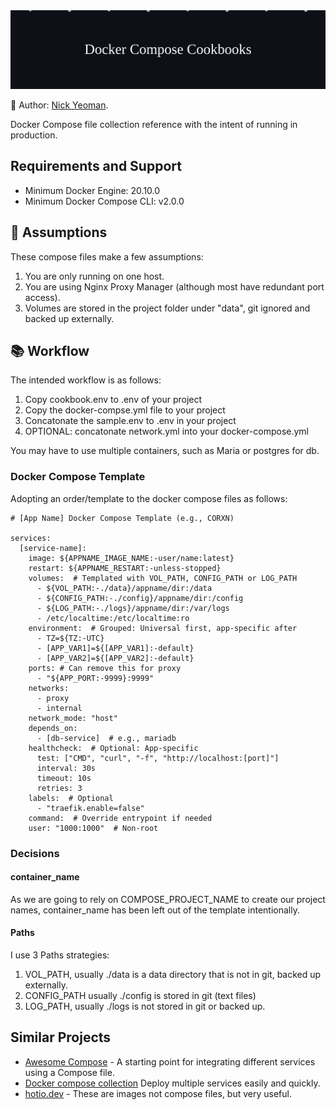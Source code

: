 <div align="center">
  <img src="_assets/heading.svg" alt="Description of SVG" width="800"/>
</div>

👤 Author: [Nick Yeoman](https://www.nickyeoman.com/).

Docker Compose file collection reference with the intent of running in production.

## Requirements and Support

* Minimum Docker Engine: 20.10.0
* Minimum Docker Compose CLI: v2.0.0

## 🤔 Assumptions

These compose files make a few assumptions:

1. You are only running on one host.
2. You are using Nginx Proxy Manager (although most have redundant port access).
3. Volumes are stored in the project folder under "data", git ignored and backed up externally.

## 📚 Workflow
The intended workflow is as follows:

1. Copy cookbook.env to .env of your project
1. Copy the docker-compse.yml file to your project
1. Concatonate the sample.env to .env in your project
1. OPTIONAL: concatonate network.yml into your docker-compose.yml

You may have to use multiple containers, such as Maria or postgres for db. 


### Docker Compose Template

Adopting an order/template to the docker compose files as follows:

```
# [App Name] Docker Compose Template (e.g., CORXN)

services:
  [service-name]:
    image: ${APPNAME_IMAGE_NAME:-user/name:latest}
    restart: ${APPNAME_RESTART:-unless-stopped}
    volumes:  # Templated with VOL_PATH, CONFIG_PATH or LOG_PATH
      - ${VOL_PATH:-./data}/appname/dir:/data
      - ${CONFIG_PATH:-./config}/appname/dir:/config
      - ${LOG_PATH:-./logs}/appname/dir:/var/logs
      - /etc/localtime:/etc/localtime:ro
    environment:  # Grouped: Universal first, app-specific after
      - TZ=${TZ:-UTC}
      - [APP_VAR1]=${[APP_VAR1]:-default}
      - [APP_VAR2]=${[APP_VAR2]:-default}
    ports: # Can remove this for proxy
      - "${APP_PORT:-9999}:9999"
    networks:
      - proxy
      - internal
    network_mode: "host"
    depends_on:
      - [db-service]  # e.g., mariadb
    healthcheck:  # Optional: App-specific
      test: ["CMD", "curl", "-f", "http://localhost:[port]"]
      interval: 30s
      timeout: 10s
      retries: 3
    labels:  # Optional
      - "traefik.enable=false"
    command:  # Override entrypoint if needed
    user: "1000:1000"  # Non-root
```

### Decisions

#### container_name 

As we are going to rely on COMPOSE_PROJECT_NAME to create our project names, container_name has been left out of the template intentionally.

#### Paths

I use 3 Paths strategies:

1. VOL_PATH, usually ./data is a data directory that is not in git, backed up externally.
1. CONFIG_PATH usually ./config is stored in git (text files)
1. LOG_PATH, usually ./logs is not stored in git or backed up.

## Similar Projects

* [Awesome Compose](https://github.com/docker/awesome-compose/) -  A starting point for integrating different services using a Compose file.
* [Docker compose collection](https://github.com/PAPAMICA/docker-compose-collection) Deploy multiple services easily and quickly.
* [hotio.dev](https://hotio.dev/) - These are images not compose files, but very useful. 
